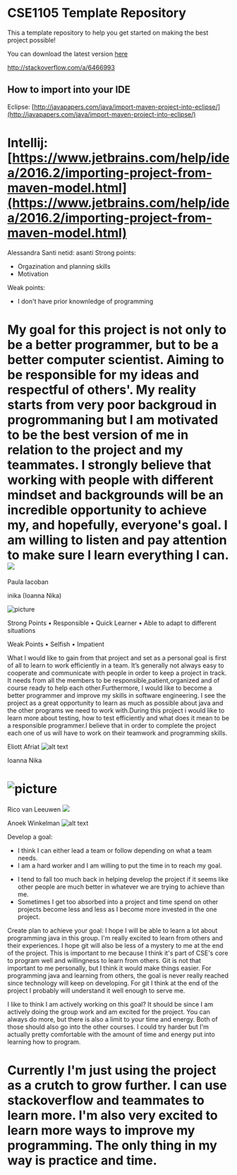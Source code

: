 # CSE1105 Template Repository

This a template repository to help you get started on making the best project possible!

You can download the latest version [here](https://github.com/SERG-Delft/TI1216/releases)

http://stackoverflow.com/a/6466993

## How to import into your IDE

Eclipse:
[http://javapapers.com/java/import-maven-project-into-eclipse/](http://javapapers.com/java/import-maven-project-into-eclipse/)

Intellij:  
[https://www.jetbrains.com/help/idea/2016.2/importing-project-from-maven-model.html](https://www.jetbrains.com/help/idea/2016.2/importing-project-from-maven-model.html)
=======

Alessandra Santi
netid: asanti
Strong points:
- Orgazination and planning skills
- Motivation

Weak points:
- I don't have prior knownledge of programming

My goal for this project is not only to be a better programmer, but to be a better computer scientist. Aiming to be responsible for my ideas and respectful of others'. My reality starts from very poor backgroud in progrommaning but I am motivated to be the best version of me in relation to the project and my teammates. I strongly believe that working with people with different mindset and backgrounds will be an incredible opportunity to achieve my, and hopefully, everyone's goal. I am willing to listen and pay attention to make sure I learn everything I can.
![](https://scontent-amt2-1.xx.fbcdn.net/v/t1.0-9/16388395_1103798423064963_2695095194197448980_n.jpg?_nc_cat=106&_nc_ht=scontent-amt2-1.xx&oh=f6ac17d26b3f40e61805548e3ac12b04&oe=5CECA3C0)
=======

Paula Iacoban

inika (Ioanna Nika)

![picture](https://scontent-amt2-1.xx.fbcdn.net/v/t1.0-9/36393997_1688414251271780_20125387820367872_n.jpg?_nc_cat=103&_nc_ht=scontent-amt2-1.xx&oh=0f9dbd4dbb11678d72b6e498ffff6671&oe=5CFDD261)

Strong Points
•	Responsible 
•	Quick Learner 
•	Able to adapt to different situations 

Weak Points
•	Selfish
•	Impatient

What I would like to gain from that project and set as a personal goal is first of all to learn to work efficiently in a team.
It’s generally not always easy to cooperate and communicate with people in order to keep a project in track. It needs from all
the members to be responsible,patient,organized and of course ready to help each other.Furthermore, I would like to become a 
better programmer and improve my skills in software engineering. I see the project as a great opportunity to learn as much as
possible about java and the other programs we need to work with.During this project i would like to learn more about testing,
how to test efficiently and what does it mean to be a responsible programmer.I believe that in order to complete the project 
each one of us will have to work on their teamwork and programming skills.


Eliott Afriat  ![alt text](profile/Eliott.jpg) 

Ioanna Nika

![picture](https://scontent-amt2-1.xx.fbcdn.net/v/t1.0-9/36393997_1688414251271780_20125387820367872_n.jpg?_nc_cat=103&_nc_ht=scontent-amt2-1.xx&oh=0f9dbd4dbb11678d72b6e498ffff6671&oe=5CFDD261)
=======

Rico van Leeuwen ![](profile/ricovanleeuwen.jpg) 

Anoek Winkelman ![alt text](profile/OOPP-Anoek.PNG) 

Develop a goal:
+ I think I can either lead a team or follow depending on what a team needs.
+ I am a hard worker and I am willing to put the time in to reach my goal.
- I tend to fall too much back in helping develop the project if it seems 
like other people are much better in whatever we are trying to achieve than me.
- Sometimes I get too absorbed into a project and time spend on other projects become less and less as
I become more invested in the one project.

Create plan to achieve your goal:
I hope I will be able to learn a lot about programming java in this group. I'm really excited
to learn from others and their experiences. I hope git will also be less of a mystery to me at the end of the
project.
This is important to me because I think it's part of CSE's core to program well and willingness to learn 
from others. Git is not that important to me personally, but I think it would make things easier.
For programming java and learning from others, the goal is never really reached since technology will keep
on developing. For git I think at the end of the project I probably will understand it well enough to serve me.

I like to think I am actively working on this goal? It should be since I am actively doing the group work
and am excited for the project. You can always do more, but there is also a limit to your time and
energy. Both of those should also go into the other courses. I could try harder but I'm actually pretty 
comfortable with the amount of time and energy put into learning how to program.

Currently I'm just using the project as a crutch to grow further. I can use stackoverflow and teammates 
to learn more. I'm also very excited to learn more ways to improve my programming. The only thing in my way 
is practice and time.
=======


